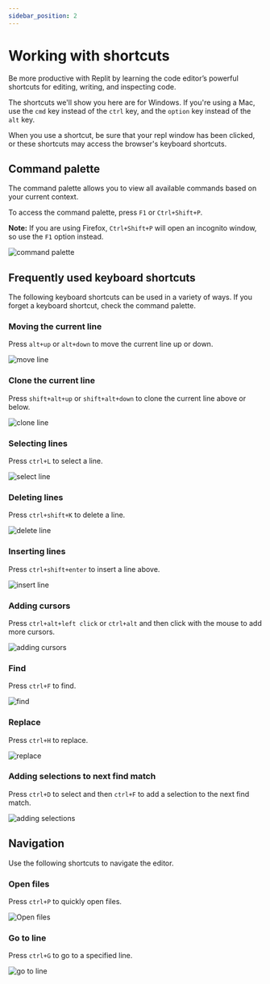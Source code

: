 ```yaml
---
sidebar_position: 2
---
```


# Working with shortcuts

Be more productive with Replit by learning the code editor’s powerful shortcuts for editing, writing, and inspecting code.

The shortcuts we'll show you here are for Windows. If you're using a Mac, use the `cmd` key instead of the `ctrl` key, and the `option` key instead of the `alt` key.

When you use a shortcut, be sure that your repl window has been clicked, or these shortcuts may access the browser's keyboard shortcuts.

## Command palette

The command palette allows you to view all available commands based on your current context.

To access the command palette, press `F1` or `Ctrl+Shift+P`.

**Note:** If you are using Firefox, `Ctrl+Shift+P` will open an incognito window, so use the `F1` option instead.

![command palette](https://replit-docs-images.bardia.repl.co/images/repls/editor/command_palette.gif)

## Frequently used keyboard shortcuts

The following keyboard shortcuts can be used in a variety of ways. If you forget a keyboard shortcut, check the command palette.

### Moving the current line

Press `alt+up` or `alt+down` to move the current line up or down.


![move line](https://replit-docs-images.bardia.repl.co/images/repls/editor/move_line.gif)

### Clone the current line

Press `shift+alt+up` or `shift+alt+down` to clone the current line above or below.


![clone line](https://replit-docs-images.bardia.repl.co/images/repls/editor/clone_line.gif)

### Selecting lines

Press `ctrl+L` to select a line.


![select line](https://replit-docs-images.bardia.repl.co/images/repls/editor/select_line.gif)

### Deleting lines

Press `ctrl+shift+K` to delete a line.


![delete line](https://replit-docs-images.bardia.repl.co/images/repls/editor/delete_line.gif)

### Inserting lines

Press `ctrl+shift+enter` to insert a line above.


![insert line](https://replit-docs-images.bardia.repl.co/images/repls/editor/insert_line.gif)

### Adding cursors

Press `ctrl+alt+left click` or `ctrl+alt` and then click with the mouse to add more cursors.


![adding cursors](https://replit-docs-images.bardia.repl.co/images/repls/editor/adding_cursors.gif)

### Find

Press `ctrl+F` to find.


![find](https://replit-docs-images.bardia.repl.co/images/repls/editor/find.gif)

### Replace

Press `ctrl+H` to replace.


![replace](https://replit-docs-images.bardia.repl.co/images/repls/editor/replace.gif)

### Adding selections to next find match

Press `ctrl+D` to select and then `ctrl+F` to add a selection to the next find match.


![adding selections](https://replit-docs-images.bardia.repl.co/images/repls/editor/adding_selections.gif)

## Navigation

Use the following shortcuts to navigate the editor.

### Open files

Press `ctrl+P` to quickly open files.


![Open files](https://replit-docs-images.bardia.repl.co/images/repls/editor/open_files.gif)

### Go to line

Press `ctrl+G` to go to a specified line.


![go to line](https://replit-docs-images.bardia.repl.co/images/repls/editor/go_to_line.gif)

